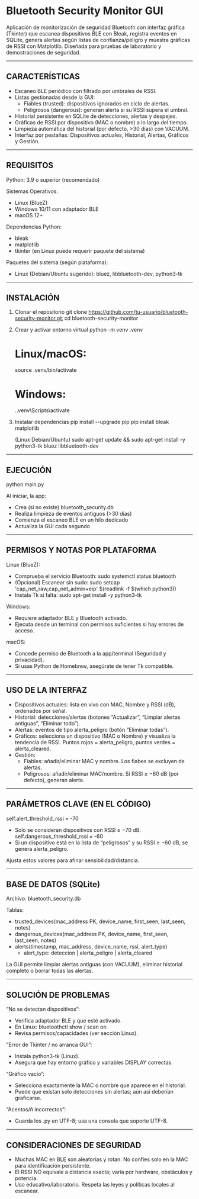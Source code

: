 # Bluetooth Security Monitor GUI

Aplicación de monitorización de seguridad Bluetooth con interfaz gráfica (Tkinter) que escanea dispositivos BLE con Bleak, registra eventos en SQLite, genera alertas según listas de confianza/peligro y muestra gráficas de RSSI con Matplotlib. Diseñada para pruebas de laboratorio y demostraciones de seguridad.

------------------------------------------------------------
CARACTERÍSTICAS
------------------------------------------------------------
- Escaneo BLE periódico con filtrado por umbrales de RSSI.
- Listas gestionadas desde la GUI:
  - Fiables (trusted): dispositivos ignorados en ciclo de alertas.
  - Peligrosos (dangerous): generan alerta si su RSSI supera el umbral.
- Historial persistente en SQLite de detecciones, alertas y despejes.
- Gráficas de RSSI por dispositivo (MAC o nombre) a lo largo del tiempo.
- Limpieza automática del historial (por defecto, >30 días) con VACUUM.
- Interfaz por pestañas: Dispositivos actuales, Historial, Alertas, Gráficos y Gestión.

------------------------------------------------------------
REQUISITOS
------------------------------------------------------------
Python: 3.9 o superior (recomendado)

Sistemas Operativos:
- Linux (BlueZ)
- Windows 10/11 con adaptador BLE
- macOS 12+

Dependencias Python:
- bleak
- matplotlib
- tkinter (en Linux puede requerir paquete del sistema)

Paquetes del sistema (según plataforma):
- Linux (Debian/Ubuntu sugerido): bluez, libbluetooth-dev, python3-tk

------------------------------------------------------------
INSTALACIÓN
------------------------------------------------------------
1) Clonar el repositorio
   git clone https://github.com/tu-usuario/bluetooth-security-monitor.git
   cd bluetooth-security-monitor

2) Crear y activar entorno virtual
   python -m venv .venv
   # Linux/macOS:
   source .venv/bin/activate
   # Windows:
   .\.venv\Scripts\activate

3) Instalar dependencias
   pip install --upgrade pip
   pip install bleak matplotlib

   (Linux Debian/Ubuntu)
   sudo apt-get update && sudo apt-get install -y python3-tk bluez libbluetooth-dev

------------------------------------------------------------
EJECUCIÓN
------------------------------------------------------------
python main.py

Al iniciar, la app:
- Crea (si no existe) bluetooth_security.db
- Realiza limpieza de eventos antiguos (>30 días)
- Comienza el escaneo BLE en un hilo dedicado
- Actualiza la GUI cada segundo

------------------------------------------------------------
PERMISOS Y NOTAS POR PLATAFORMA
------------------------------------------------------------
Linux (BlueZ):
- Comprueba el servicio Bluetooth:
  sudo systemctl status bluetooth
- (Opcional) Escanear sin sudo:
  sudo setcap 'cap_net_raw,cap_net_admin+eip' $(readlink -f $(which python3))
- Instala Tk si falta:
  sudo apt-get install -y python3-tk

Windows:
- Requiere adaptador BLE y Bluetooth activado.
- Ejecuta desde un terminal con permisos suficientes si hay errores de acceso.

macOS:
- Concede permiso de Bluetooth a la app/terminal (Seguridad y privacidad).
- Si usas Python de Homebrew, asegúrate de tener Tk compatible.

------------------------------------------------------------
USO DE LA INTERFAZ
------------------------------------------------------------
- Dispositivos actuales: lista en vivo con MAC, Nombre y RSSI (dB), ordenados por señal.
- Historial: detecciones/alertas (botones “Actualizar”, “Limpiar alertas antiguas”, “Eliminar todo”).
- Alertas: eventos de tipo alerta_peligro (botón “Eliminar todas”).
- Gráficos: selecciona un dispositivo (MAC o Nombre) y visualiza la tendencia de RSSI.
  Puntos rojos = alerta_peligro, puntos verdes = alerta_cleared.
- Gestión:
  - Fiables: añadir/eliminar MAC y nombre. Los fiabes se excluyen de alertas.
  - Peligrosos: añadir/eliminar MAC/nombre. Si RSSI ≥ −60 dB (por defecto), generan alerta.

------------------------------------------------------------
PARÁMETROS CLAVE (EN EL CÓDIGO)
------------------------------------------------------------
self.alert_threshold_rssi = -70
  - Solo se consideran dispositivos con RSSI ≥ −70 dB.
self.dangerous_threshold_rssi = -60
  - Si un dispositivo está en la lista de “peligrosos” y su RSSI ≥ −60 dB, se genera alerta_peligro.

Ajusta estos valores para afinar sensibilidad/distancia.

------------------------------------------------------------
BASE DE DATOS (SQLite)
------------------------------------------------------------
Archivo: bluetooth_security.db

Tablas:
- trusted_devices(mac_address PK, device_name, first_seen, last_seen, notes)
- dangerous_devices(mac_address PK, device_name, first_seen, last_seen, notes)
- alerts(timestamp, mac_address, device_name, rssi, alert_type)
  * alert_type: deteccion | alerta_peligro | alerta_cleared

La GUI permite limpiar alertas antiguas (con VACUUM), eliminar historial completo o borrar todas las alertas.

------------------------------------------------------------
SOLUCIÓN DE PROBLEMAS
------------------------------------------------------------
“No se detectan dispositivos”:
- Verifica adaptador BLE y que esté activado.
- En Linux: bluetoothctl show / scan on
- Revisa permisos/capacidades (ver sección Linux).

“Error de Tkinter / no arranca GUI”:
- Instala python3-tk (Linux).
- Asegura que hay entorno gráfico y variables DISPLAY correctas.

“Gráfico vacío”:
- Selecciona exactamente la MAC o nombre que aparece en el historial.
- Puede que existan solo detecciones sin alertas; aún así deberían graficarse.

“Acentos/ñ incorrectos”:
- Guarda los .py en UTF-8; usa una consola que soporte UTF-8.

------------------------------------------------------------
CONSIDERACIONES DE SEGURIDAD
------------------------------------------------------------
- Muchas MAC en BLE son aleatorias y rotan. No confíes solo en la MAC para identificación persistente.
- El RSSI NO equivale a distancia exacta; varía por hardware, obstáculos y potencia.
- Uso educativo/laboratorio. Respeta las leyes y políticas locales al escanear.
